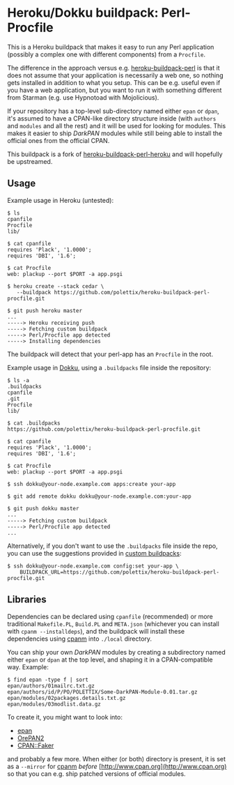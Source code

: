 Heroku/Dokku buildpack: Perl-Procfile
=====================================

This is a Heroku buildpack that makes it easy to run any Perl application
(possibly a complex one with different components) from a `Procfile`.

The difference in the approach versus e.g. [heroku-buildpack-perl][hbp] is
that it does not assume that your application is necessarily a web one, so
nothing gets installed in addition to what you setup. This can be e.g.
useful even if you have a web application, but you want to run it with
something different from Starman (e.g. use Hypnotoad with Mojolicious).

If your repository has a top-level sub-directory named either `epan` or
`dpan`, it's assumed to have a CPAN-like directory structure inside (with
`authors` and `modules` and all the rest) and it will be used for looking
for modules. This makes it easier to ship *DarkPAN* modules while still
being able to install the official ones from the official CPAN.

This buildpack is a fork of [heroku-buildpack-perl-heroku][hbpp] and will
hopefully be upstreamed.

Usage
-----

Example usage in Heroku (untested):

    $ ls
    cpanfile
    Procfile
    lib/

    $ cat cpanfile
    requires 'Plack', '1.0000';
    requires 'DBI', '1.6';

    $ cat Procfile
    web: plackup --port $PORT -a app.psgi    

    $ heroku create --stack cedar \
       --buildpack https://github.com/polettix/heroku-buildpack-perl-procfile.git

    $ git push heroku master
    ...
    -----> Heroku receiving push
    -----> Fetching custom buildpack
    -----> Perl/Procfile app detected
    -----> Installing dependencies

The buildpack will detect that your perl-app has an `Procfile` in the root.

Example usage in [Dokku][], using a `.buildpacks` file inside the
repository:

    $ ls -a
    .buildpacks
    cpanfile
    .git
    Procfile
    lib/

    $ cat .buildpacks
    https://github.com/polettix/heroku-buildpack-perl-procfile.git

    $ cat cpanfile
    requires 'Plack', '1.0000';
    requires 'DBI', '1.6';

    $ cat Procfile
    web: plackup --port $PORT -a app.psgi    

    $ ssh dokku@your-node.example.com apps:create your-app

    $ git add remote dokku dokku@your-node.example.com:your-app

    $ git push dokku master
    ...
    -----> Fetching custom buildpack
    -----> Perl/Procfile app detected
    ...

Alternatively, if you don't want to use the `.buildpacks` file inside the
repo, you can use the suggestions provided in [custom buildpacks][]:

    $ ssh dokku@your-node.example.com config:set your-app \
        BUILDPACK_URL=https://github.com/polettix/heroku-buildpack-perl-procfile.git


Libraries
---------

Dependencies can be declared using `cpanfile` (recommended) or more
traditional `Makefile.PL`, `Build.PL` and `META.json` (whichever you can
install with `cpanm --installdeps`), and the buildpack will install these
dependencies using [cpanm][] into `./local` directory.

You can ship your own *DarkPAN* modules by creating a subdirectory named either
`epan` or `dpan` at the top level, and shaping it in a CPAN-compatible way.
Example:

    $ find epan -type f | sort
    epan/authors/01mailrc.txt.gz
    epan/authors/id/P/PO/POLETTIX/Some-DarkPAN-Module-0.01.tar.gz
    epan/modules/02packages.details.txt.gz
    epan/modules/03modlist.data.gz

To create it, you might want to look into:

- [epan][]
- [OrePAN2][]
- [CPAN::Faker][]

and probably a few more. When either (or both) directory is present, it is
set as a `--mirror` for [cpanm][] *before*
[http://www.cpan.org](http://www.cpan.org) so that you can e.g. ship
patched versions of official modules.


[cpanm]: http://cpanmin.us
[epan]: https://github.com/polettix/epan
[OrePAN2]: https://github.com/tokuhirom/OrePAN2
[CPAN::Faker]: https://metacpan.org/pod/CPAN::Faker
[Dokku]: http://dokku.viewdocs.io/dokku/
[custom buildpacks]: http://dokku.viewdocs.io/dokku/deployment/methods/buildpacks/#specifying-a-custom-buildpack
[hbp]: https://github.com/miyagawa/heroku-buildpack-perl
[hbpp]: https://github.com/kazeburo/heroku-buildpack-perl-procfile
